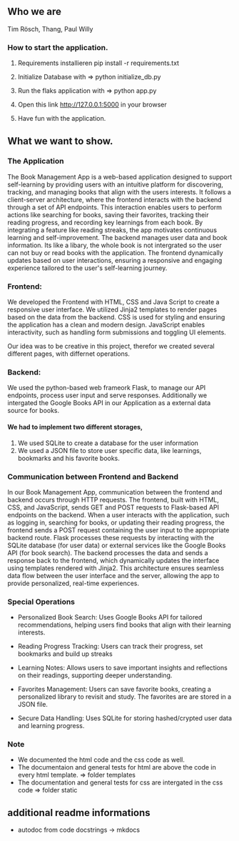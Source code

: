 ## Who we are
Tim Rösch, 
Thang, 
Paul Willy


### How to start the application.

1. Requirements installieren pip install -r requirements.txt

2. Initialize Database with =>  python initialize_db.py

3. Run the flaks application with => python app.py 

4. Open this link http://127.0.0.1:5000 in your browser

5. Have fun with the application.


## What we want to show.

### The Application
The Book Management App is a web-based application designed to support self-learning by providing users with an intuitive platform for discovering, tracking, and managing books that align with the users interests. It follows a client-server architecture, where the frontend interacts with the backend through a set of API endpoints. This interaction enables users to perform actions like searching for books, saving their favorites, tracking their reading progress, and recording key learnings from each book. By integrating a feature like reading streaks, the app motivates continuous learning and self-improvement. The backend manages user data and book information. Its like a libary, the whole book is not intergrated so the user can not buy or read books with the application. The frontend dynamically updates based on user interactions, ensuring a responsive and engaging experience tailored to the user's self-learning journey.

### Frontend:
We developed the Frontend with HTML, CSS and Java Script to create a responsive user interface.
We utilized Jinja2 templates to render pages based on the data from the backend.
CSS is used for styling and ensuring the application has a clean and modern design.
JavaScript enables interactivity, such as handling form submissions and toggling UI elements.

Our idea was to be creative in this project, therefor we created several different pages, with differnet operations.

### Backend:

We used the python-based web frameork Flask, to manage our API endpoints, process user input and serve responses.
Additionally we intergated the Google Books API in our Application as a external data source for books.

#### We had to implement two different storages, 

1. We used SQLite to create a database for the user information
2. We used a JSON file to store user specific data, like learnings, bookmarks and his favorite books.



### Communication between Frontend and Backend

In our Book Management App, communication between the frontend and backend occurs through HTTP requests. The frontend, built with HTML, CSS, and JavaScript, sends GET and POST requests to Flask-based API endpoints on the backend. When a user interacts with the application, such as logging in, searching for books, or updating their reading progress, the frontend sends a POST request containing the user input to the appropriate backend route. Flask processes these requests by interacting with the SQLite database (for user data) or external services like the Google Books API (for book search). The backend processes the data and sends a response back to the frontend, which dynamically updates the interface using templates rendered with Jinja2. This architecture ensures seamless data flow between the user interface and the server, allowing the app to provide personalized, real-time experiences.

### Special Operations 

- Personalized Book Search: Uses Google Books API for tailored recommendations, helping users find books that align with their learning interests.

- Reading Progress Tracking: Users can track their progress, set bookmarks and build up streaks

- Learning Notes: Allows users to save important insights and reflections on their readings, supporting deeper understanding.

- Favorites Management: Users can save favorite books, creating a personalized library to revisit and study. The favorites are are stored in a JSON file.

- Secure Data Handling: Uses SQLite for storing hashed/crypted user data and learning progress.

### Note 
- We documented the html code and the css code as well. 
- The documentaion and general tests for html are above the code in every html template. => folder templates
- The documentation and general tests for css are intergated in the css code => folder static

## additional readme informations
- autodoc from code docstrings -> mkdocs






